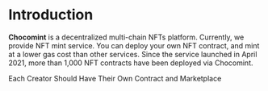 # Introduction

&#x20; **Chocomint** is a decentralized multi-chain NFTs platform. Currently, we provide NFT mint service. You can deploy your own NFT contract, and mint at a lower gas cost than other services. Since the service launched in April 2021, more than 1,000 NFT contracts have been deployed via Chocomint.



Each Creator Should Have Their Own Contract and Marketplace

##

